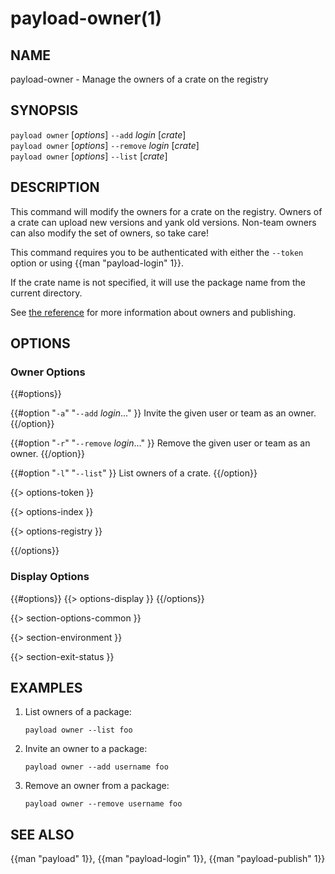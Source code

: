 # payload-owner(1)

## NAME

payload-owner - Manage the owners of a crate on the registry

## SYNOPSIS

`payload owner` [_options_] `--add` _login_ [_crate_]\
`payload owner` [_options_] `--remove` _login_ [_crate_]\
`payload owner` [_options_] `--list` [_crate_]

## DESCRIPTION

This command will modify the owners for a crate on the registry. Owners of a
crate can upload new versions and yank old versions. Non-team owners can also
modify the set of owners, so take care!

This command requires you to be authenticated with either the `--token` option
or using {{man "payload-login" 1}}.

If the crate name is not specified, it will use the package name from the
current directory.

See [the reference](../reference/publishing.html#payload-owner) for more
information about owners and publishing.

## OPTIONS

### Owner Options

{{#options}}

{{#option "`-a`" "`--add` _login_..." }}
Invite the given user or team as an owner.
{{/option}}

{{#option "`-r`" "`--remove` _login_..." }}
Remove the given user or team as an owner.
{{/option}}

{{#option "`-l`" "`--list`" }}
List owners of a crate.
{{/option}}

{{> options-token }}

{{> options-index }}

{{> options-registry }}

{{/options}}

### Display Options

{{#options}}
{{> options-display }}
{{/options}}

{{> section-options-common }}

{{> section-environment }}

{{> section-exit-status }}

## EXAMPLES

1. List owners of a package:

       payload owner --list foo

2. Invite an owner to a package:

       payload owner --add username foo

3. Remove an owner from a package:

       payload owner --remove username foo

## SEE ALSO
{{man "payload" 1}}, {{man "payload-login" 1}}, {{man "payload-publish" 1}}

